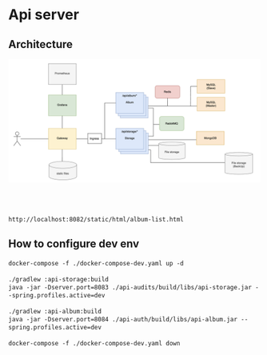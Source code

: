 # Api server

## Architecture

<img width="1384" alt="image" src="https://github.com/ecsimsw/pic-up/blob/main/infra-docs/application-arch.png?raw=true">

</br></br>

```
http://localhost:8082/static/html/album-list.html
```

## How to configure dev env
```
docker-compose -f ./docker-compose-dev.yaml up -d

./gradlew :api-storage:build
java -jar -Dserver.port=8083 ./api-audits/build/libs/api-storage.jar --spring.profiles.active=dev

./gradlew :api-album:build
java -jar -Dserver.port=8084 ./api-auth/build/libs/api-album.jar --spring.profiles.active=dev

docker-compose -f ./docker-compose-dev.yaml down
```
